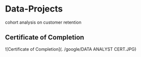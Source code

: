 # Data-Projects
cohort analysis on customer retention

## Certificate of Completion
![Certificate of Completion](. /google/DATA ANALYST CERT.JPG)
